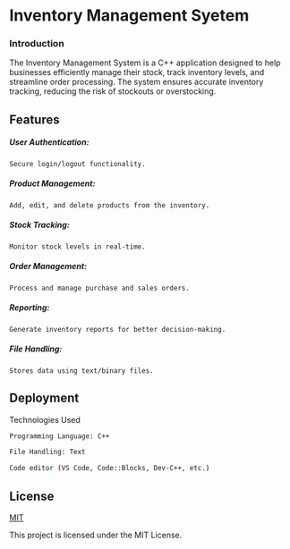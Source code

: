 
# Inventory Management Syetem

### Introduction

The Inventory Management System is a C++ application designed to help businesses efficiently manage their stock, track inventory levels, and streamline order processing. The system ensures accurate inventory tracking, reducing the risk of stockouts or overstocking.


## Features

##### User Authentication:    
    Secure login/logout functionality.
##### Product Management:   
    Add, edit, and delete products from the inventory.
##### Stock Tracking:
    Monitor stock levels in real-time.
##### Order Management:   
    Process and manage purchase and sales orders.
##### Reporting:    
    Generate inventory reports for better decision-making.
##### File Handling:    
    Stores data using text/binary files.


## Deployment

Technologies Used

```bash
Programming Language: C++

File Handling: Text

Code editor (VS Code, Code::Blocks, Dev-C++, etc.)
```


## License

[MIT](https://choosealicense.com/licenses/mit/)

This project is licensed under the MIT License.